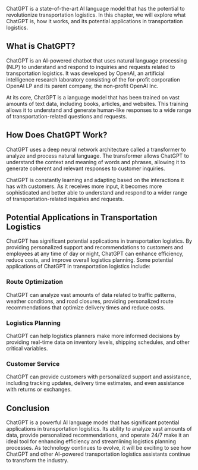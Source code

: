 
ChatGPT is a state-of-the-art AI language model that has the potential to revolutionize transportation logistics. In this chapter, we will explore what ChatGPT is, how it works, and its potential applications in transportation logistics.

What is ChatGPT?
----------------

ChatGPT is an AI-powered chatbot that uses natural language processing (NLP) to understand and respond to inquiries and requests related to transportation logistics. It was developed by OpenAI, an artificial intelligence research laboratory consisting of the for-profit corporation OpenAI LP and its parent company, the non-profit OpenAI Inc.

At its core, ChatGPT is a language model that has been trained on vast amounts of text data, including books, articles, and websites. This training allows it to understand and generate human-like responses to a wide range of transportation-related questions and requests.

How Does ChatGPT Work?
----------------------

ChatGPT uses a deep neural network architecture called a transformer to analyze and process natural language. The transformer allows ChatGPT to understand the context and meaning of words and phrases, allowing it to generate coherent and relevant responses to customer inquiries.

ChatGPT is constantly learning and adapting based on the interactions it has with customers. As it receives more input, it becomes more sophisticated and better able to understand and respond to a wider range of transportation-related inquiries and requests.

Potential Applications in Transportation Logistics
--------------------------------------------------

ChatGPT has significant potential applications in transportation logistics. By providing personalized support and recommendations to customers and employees at any time of day or night, ChatGPT can enhance efficiency, reduce costs, and improve overall logistics planning. Some potential applications of ChatGPT in transportation logistics include:

### Route Optimization

ChatGPT can analyze vast amounts of data related to traffic patterns, weather conditions, and road closures, providing personalized route recommendations that optimize delivery times and reduce costs.

### Logistics Planning

ChatGPT can help logistics planners make more informed decisions by providing real-time data on inventory levels, shipping schedules, and other critical variables.

### Customer Service

ChatGPT can provide customers with personalized support and assistance, including tracking updates, delivery time estimates, and even assistance with returns or exchanges.

Conclusion
----------

ChatGPT is a powerful AI language model that has significant potential applications in transportation logistics. Its ability to analyze vast amounts of data, provide personalized recommendations, and operate 24/7 make it an ideal tool for enhancing efficiency and streamlining logistics planning processes. As technology continues to evolve, it will be exciting to see how ChatGPT and other AI-powered transportation logistics assistants continue to transform the industry.
